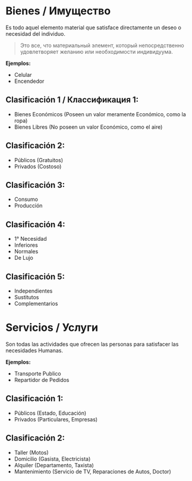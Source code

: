 # Bienes / Имущество
Es todo aquel elemento material que satisface directamente un deseo o necesidad del individuo.
>Это все, что материальный элемент, который непосредственно удовлетворяет желанию или необходимости индивидуума.

**Ejemplos:**
- Celular
- Encendedor
## Clasificación 1 / Классификация 1:
- Bienes Económicos (Poseen un valor meramente Económico, como la ropa)
- Bienes Libres (No poseen un valor Económico, como el aire)
## Clasificación 2:
- Públicos (Gratuitos)
- Privados (Costoso)
## Clasificación 3:
- Consumo
- Producción
## Clasificación 4:
- 1° Necesidad
- Inferiores
- Normales
- De Lujo
## Clasificación 5:
- Independientes
- Sustitutos
- Complementarios
# Servicios / Услуги
Son todas las actividades que ofrecen las personas para satisfacer las necesidades Humanas.

**Ejemplos:**
- Transporte Publico
- Repartidor de Pedidos
## Clasificación 1:
- Públicos (Estado, Educación)
- Privados (Particulares, Empresas)
## Clasificación 2:
- Taller (Motos)
- Domicilio (Gasista, Electricista)
- Alquiler (Departamento, Taxista)
- Mantenimiento (Servicio de TV, Reparaciones de Autos, Doctor)